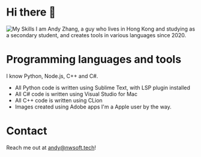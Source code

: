 # Hi there :wave:
![My Skills](https://user-images.githubusercontent.com/76037593/200325578-fe8999eb-e2ca-4986-bb1f-23da507958a8.png)
I am Andy Zhang, a guy who lives in Hong Kong and studying as a secondary student, and creates tools in various languages since 2020.

# Programming languages and tools
I know Python, Node.js, C++ and C#.
- All Python code is written using Sublime Text, with LSP plugin installed
- All C# code is written using Visual Studio for Mac
- All C++ code is written using CLion
- Images created using Adobe apps
I'm a Apple user by the way.

# Contact
Reach me out at andy@nwsoft.tech!
